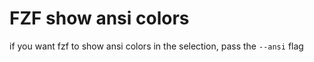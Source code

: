 # FZF show ansi colors

if you want fzf to show ansi colors in the selection, pass the `--ansi` flag
